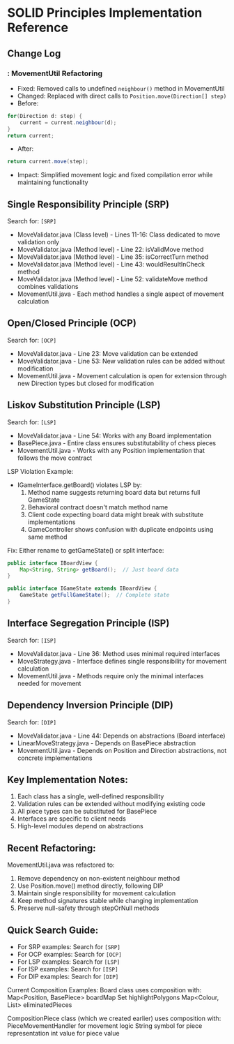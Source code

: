# SOLID Principles Implementation Reference

## Change Log

### : MovementUtil Refactoring
- Fixed: Removed calls to undefined `neighbour()` method in MovementUtil
- Changed: Replaced with direct calls to `Position.move(Direction[] step)`
- Before:
```java
for(Direction d: step) {
    current = current.neighbour(d);
}
return current;
```
- After:
```java
return current.move(step);
```
- Impact: Simplified movement logic and fixed compilation error while maintaining functionality

## Single Responsibility Principle (SRP)
Search for: `[SRP]`
- MoveValidator.java (Class level) - Lines 11-16: Class dedicated to move validation only
- MoveValidator.java (Method level) - Line 22: isValidMove method
- MoveValidator.java (Method level) - Line 35: isCorrectTurn method
- MoveValidator.java (Method level) - Line 43: wouldResultInCheck method
- MoveValidator.java (Method level) - Line 52: validateMove method combines validations
- MovementUtil.java - Each method handles a single aspect of movement calculation

## Open/Closed Principle (OCP)
Search for: `[OCP]`
- MoveValidator.java - Line 23: Move validation can be extended
- MoveValidator.java - Line 53: New validation rules can be added without modification
- MovementUtil.java - Movement calculation is open for extension through new Direction types but closed for modification

## Liskov Substitution Principle (LSP)
Search for: `[LSP]`
- MoveValidator.java - Line 54: Works with any Board implementation
- BasePiece.java - Entire class ensures substitutability of chess pieces
- MovementUtil.java - Works with any Position implementation that follows the move contract

LSP Violation Example:
- IGameInterface.getBoard() violates LSP by:
  1. Method name suggests returning board data but returns full GameState
  2. Behavioral contract doesn't match method name
  3. Client code expecting board data might break with substitute implementations
  4. GameController shows confusion with duplicate endpoints using same method

Fix: Either rename to getGameState() or split interface:
```java
public interface IBoardView {
    Map<String, String> getBoard();  // Just board data
}

public interface IGameState extends IBoardView {
    GameState getFullGameState();  // Complete state
}
```

## Interface Segregation Principle (ISP)
Search for: `[ISP]`
- MoveValidator.java - Line 36: Method uses minimal required interfaces
- MoveStrategy.java - Interface defines single responsibility for movement calculation
- MovementUtil.java - Methods require only the minimal interfaces needed for movement

## Dependency Inversion Principle (DIP)
Search for: `[DIP]`
- MoveValidator.java - Line 44: Depends on abstractions (Board interface)
- LinearMoveStrategy.java - Depends on BasePiece abstraction
- MovementUtil.java - Depends on Position and Direction abstractions, not concrete implementations

## Key Implementation Notes:
1. Each class has a single, well-defined responsibility
2. Validation rules can be extended without modifying existing code
3. All piece types can be substituted for BasePiece
4. Interfaces are specific to client needs
5. High-level modules depend on abstractions

## Recent Refactoring:
MovementUtil.java was refactored to:
1. Remove dependency on non-existent neighbour method
2. Use Position.move() method directly, following DIP
3. Maintain single responsibility for movement calculation
4. Keep method signatures stable while changing implementation
5. Preserve null-safety through stepOrNull methods

## Quick Search Guide:
- For SRP examples: Search for `[SRP]`
- For OCP examples: Search for `[OCP]`
- For LSP examples: Search for `[LSP]`
- For ISP examples: Search for `[ISP]`
- For DIP examples: Search for `[DIP]`



Current Composition Examples:
Board class uses composition with:
Map<Position, BasePiece> boardMap
Set<Position> highlightPolygons
Map<Colour, List<BasePiece>> eliminatedPieces

CompositionPiece class (which we created earlier) uses composition with:
PieceMovementHandler for movement logic
String symbol for piece representation
int value for piece value